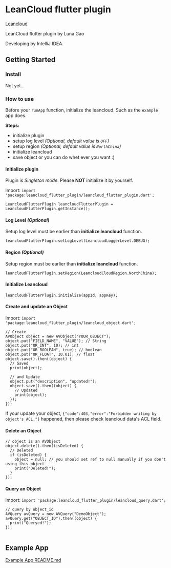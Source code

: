 # LeanCloud flutter plugin

[Leancloud](https://leancloud.cn/)

LeanCloud flutter plugin by Luna Gao

Developing by IntelliJ IDEA.

## Getting Started

### Install

Not yet...

### How to use
Before your `runApp` function, initialize the leancloud. Such as the `example` app does.

**Steps:** 
* initialize plugin
* setup log level *(Optional, default value is `OFF`)*
* setup region *(Optional, default value is `NorthChina`)*
* initialize leancloud
* save object or you can do whet ever you want :)

#### Initialize plugin
Plugin is *Singleton mode*. Please **NOT** initialize it by yourself.

Import: `import 'package:leancloud_flutter_plugin/leancloud_flutter_plugin.dart';`

```
LeancloudFlutterPlugin leancloudFlutterPlugin = LeancloudFlutterPlugin.getInstance();
```
#### Log Level *(Optional)*
Setup log level must be earlier than **initialize leancloud** function.
```
leancloudFlutterPlugin.setLogLevel(LeancloudLoggerLevel.DEBUG);
```
#### Region *(Optional)*
Setup region must be earlier than **initialize leancloud** function.
```
leancloudFlutterPlugin.setRegion(LeancloudCloudRegion.NorthChina);
```
#### Initialize Leancloud
```
leancloudFlutterPlugin.initialize(appId, appKey);
```
#### Create and update an Object
Import: `import 'package:leancloud_flutter_plugin/leancloud_object.dart';`

```
// Create
AVObject object = new AVObject("YOUR_OBJECT");
object.put("FIELD_NAME", "VALUE"); // String
object.put("OR_INT", 10); // int
object.put("OR_BOOLEAN", true); // boolean
object.put("OR_FLOAT", 10.01); // float
object.save().then((object) {
  // Saved
  print(object);
  
  // and Update
  object.put("description", "updated!");
  object.save().then((object) {
    // Updated
    print(object);
  });
});

```
If your update your object, `{"code":403,"error":"Forbidden writing by object's ACL."}` happened, 
then please check leancloud data's ACL field. 

#### Delete an Object
```
// object is an AVObject
object.delete().then((isDeleted) {
  // Deleted
  if (isDeleted) {
    object = null; // you should set ref to null manually if you don't using this object
    print("Deleted!");
  }
});

```

#### Query an Object
Import: `import 'package:leancloud_flutter_plugin/leancloud_query.dart';`
```
// query by object_id
AVQuery avQuery = new AVQuery("DemoObject");
avQuery.get("OBJECT_ID").then((object) {
  print("Queryed!");
});


```

## Example App

[Example App README.md](https://github.com/LunaGao/leancloud_flutter_plugin/blob/master/example/README.md)


